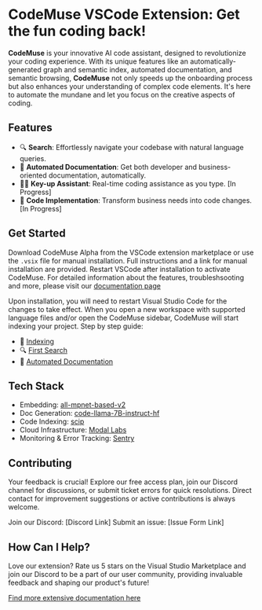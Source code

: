 # CodeMuse VSCode Extension: Get the fun coding back!

**CodeMuse** is your innovative AI code assistant, designed to revolutionize your coding experience. With its unique features like an automatically-generated graph and semantic index, automated documentation, and semantic browsing, **CodeMuse** not only speeds up the onboarding process but also enhances your understanding of complex code elements. It's here to automate the mundane and let you focus on the creative aspects of coding.

## Features
- 🔍 **Search**: Effortlessly navigate your codebase with natural language queries.
- 📄 **Automated Documentation**: Get both developer and business-oriented documentation, automatically.
- 🧑‍💻 **Key-up Assistant**: Real-time coding assistance as you type. [In Progress]
- 🤖 **Code Implementation**: Transform business needs into code changes. [In Progress]

## Get Started
Download CodeMuse Alpha from the VSCode extension marketplace or use the `.vsix` file for manual installation. Full instructions and a link for manual installation are provided. Restart VSCode after installation to activate CodeMuse. For detailed information about the features, troubleshsooting and more, please visit our [documentation page](https://codemuse.notion.site/a09cd839084048b0bf49dcd98540d01b?v=3cbf6b9c75fe431aa54927ca0ee7b584&pvs=4)

Upon installation, you will need to restart Visual Studio Code for the changes to take effect. When you open a new workspace with supported language files and/or open the CodeMuse sidebar, CodeMuse will start indexing your project. Step by step guide: 
- 🤖 [Indexing](https://codemuse.notion.site/Indexing-dec4f5aa0881452a91856b381bf458f3?pvs=4)
- 🔍 [First Search](https://codemuse.notion.site/First-search-65d61dfc2a504222b624e9f088c15bab?pvs=4)
- 📄 [Automated Documentation](https://codemuse.notion.site/Automated-docs-2b94c50852e54440983b589b78a9d5dc?pvs=4)

## Tech Stack
- Embedding: [all-mpnet-based-v2](https://huggingface.co/sentence-transformers/all-mpnet-base-v2)
- Doc Generation: [code-llama-7B-instruct-hf](https://huggingface.co/codellama/CodeLlama-7b-Instruct-hf)
- Code Indexing: [scip](https://sourcegraph.com/github.com/sourcegraph/scip)
- Cloud Infrastructure: [Modal Labs](https://modal.com/)
- Monitoring & Error Tracking: [Sentry](https://sentry.io/)

## Contributing
Your feedback is crucial! Explore our free access plan, join our Discord channel for discussions, or submit ticket errors for quick resolutions. Direct contact for improvement suggestions or active contributions is always welcome.

Join our Discord: [Discord Link]
Submit an issue: [Issue Form Link]

## How Can I Help?
Love our extension? Rate us 5 stars on the Visual Studio Marketplace and join our Discord to be a part of our user community, providing invaluable feedback and shaping our product's future!

[Find more extensive documentation here](https://codemuse.notion.site/a09cd839084048b0bf49dcd98540d01b?v=3cbf6b9c75fe431aa54927ca0ee7b584&pvs=4)